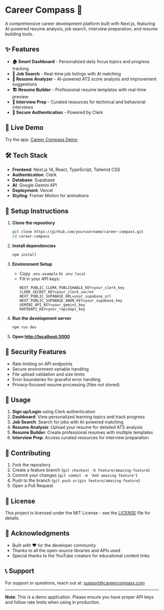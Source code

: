 # Career Compass 🧭

A comprehensive career development platform built with Next.js, featuring AI-powered resume analysis, job search, interview preparation, and resume building tools.

## ✨ Features

- **🏠 Smart Dashboard** - Personalized daily focus topics and progress tracking
- **💼 Job Search** - Real-time job listings with AI matching
- **📄 Resume Analyzer** - AI-powered ATS score analysis and improvement suggestions
- **🏗️ Resume Builder** - Professional resume templates with real-time preview
- **🎯 Interview Prep** - Curated resources for technical and behavioral interviews
- **🔐 Secure Authentication** - Powered by Clerk

## 🚀 Live Demo

Try the app: [Career Compass Demo](your-deployment-url)

## 🛠️ Tech Stack

- **Frontend**: Next.js 14, React, TypeScript, Tailwind CSS
- **Authentication**: Clerk
- **Database**: Supabase
- **AI**: Google Gemini API
- **Deployment**: Vercel
- **Styling**: Framer Motion for animations

## 🔧 Setup Instructions

1. **Clone the repository**
   ```bash
   git clone https://github.com/yourusername/career-compass.git
   cd career-compass
   ```

2. **Install dependencies**
   ```bash
   npm install
   ```

3. **Environment Setup**
   - Copy `.env.example` to `.env.local`
   - Fill in your API keys:
     ```env
     NEXT_PUBLIC_CLERK_PUBLISHABLE_KEY=your_clerk_key
     CLERK_SECRET_KEY=your_clerk_secret
     NEXT_PUBLIC_SUPABASE_URL=your_supabase_url
     NEXT_PUBLIC_SUPABASE_ANON_KEY=your_supabase_key
     GEMINI_API_KEY=your_gemini_key
     RAPIDAPI_KEY=your_rapidapi_key
     ```

4. **Run the development server**
   ```bash
   npm run dev
   ```

5. **Open [http://localhost:3000](http://localhost:3000)**

## 🔐 Security Features

- Rate limiting on API endpoints
- Secure environment variable handling
- File upload validation and size limits
- Error boundaries for graceful error handling
- Privacy-focused resume processing (files not stored)

## 📱 Usage

1. **Sign up/Login** using Clerk authentication
2. **Dashboard**: View personalized learning topics and track progress
3. **Job Search**: Search for jobs with AI-powered matching
4. **Resume Analysis**: Upload your resume for detailed ATS analysis
5. **Resume Builder**: Create professional resumes with multiple templates
6. **Interview Prep**: Access curated resources for interview preparation

## 🤝 Contributing

1. Fork the repository
2. Create a feature branch (`git checkout -b feature/amazing-feature`)
3. Commit your changes (`git commit -m 'Add amazing feature'`)
4. Push to the branch (`git push origin feature/amazing-feature`)
5. Open a Pull Request

## 📄 License

This project is licensed under the MIT License - see the [LICENSE](LICENSE) file for details.

## 🙏 Acknowledgments

- Built with ❤️ for the developer community
- Thanks to all the open-source libraries and APIs used
- Special thanks to the YouTube creators for educational content links

## 📞 Support

For support or questions, reach out at: support@careercompass.com

---

**Note**: This is a demo application. Please ensure you have proper API keys and follow rate limits when using in production.